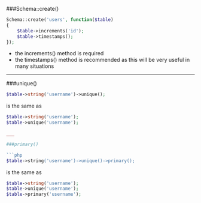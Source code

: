###Schema::create()

```php
Schema::create('users', function($table)
{
	$table->increments('id');					
	$table->timestamps();						
});
```

* the increments() method is required
* the timestamps() method is recommended as this will be very useful in many situations

___

###unique()

```php
$table->string('username')->unique();
```

is the same as

```php
$table->string('username');
$table->unique('username');

___

###primary()

```php
$table->string('username')->unique()->primary();
```

is the same as 

```php
$table->string('username');
$table->unique('username');
$table->primary('username');
